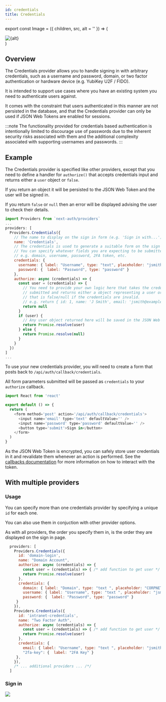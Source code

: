 ```yaml
---
id: credentials
title: Credentials
---
```


export const Image = ({ children, src, alt = '' }) => ( 
  <div
    style={{
      padding: '0.2rem',
      width: '100%',
      display: 'flex',
      justifyContent: 'center'
    }}>
    <img alt={alt} src={src} />
  </div>
 )

## Overview

The Credentials provider allows you to handle signing in with arbitrary credentials, such as a username and password, domain, or two factor authentication or hardware device (e.g. YubiKey U2F / FIDO).

It is intended to support use cases where you have an existing system you need to authenticate users against.

It comes with the constraint that users authenticated in this manner are not persisted in the database, and that the Credentials provider can only be used if JSON Web Tokens are enabled for sessions.

:::note
The functionality provided for credentials based authentication is intentionally limited to discourage use of passwords due to the inherent security risks associated with them and the additional complexity associated with supporting usernames and passwords.
:::

## Example

The Credentials provider is specified like other providers, except that you need to define a handler for `authorize()` that accepts credentials input and returns either a `user` object or `false`.

If you return an object it will be persisted to the JSON Web Token and the user will be signed in.

If you return `false` or `null` then an error will be displayed advising the user to check their details.

```js title="pages/api/auth/[...nextauth].js"
import Providers from `next-auth/providers`
...
providers: [
  Providers.Credentials({
    // The name to display on the sign in form (e.g. 'Sign in with...')
    name: 'Credentials',
    // The credentials is used to generate a suitable form on the sign in page.
    // You can specify whatever fields you are expecting to be submitted.
    // e.g. domain, username, password, 2FA token, etc.
    credentials: {
      username: { label: "Username", type: "text", placeholder: "jsmith" },
      password: {  label: "Password", type: "password" }
    },
    authorize: async (credentials) => {
      const user = (credentials) => {
        // You need to provide your own logic here that takes the credentials
        // submitted and returns either a object representing a user or value
        // that is false/null if the credentials are invalid.
        // e.g. return { id: 1, name: 'J Smith', email: 'jsmith@example.com' }
        return null
      }
      if (user) {
        // Any user object returned here will be saved in the JSON Web Token
        return Promise.resolve(user)
      } else {
        return Promise.resolve(null)
      }
    }
  })
]
...
```

To use your new credentials provider, you will need to create a form that posts back to `/api/auth/callback/credentials`.

All form parameters submitted will be passed as `credentials` to your `authorize` callback.

```js title="pages/signin"
import React from 'react'

export default () => {
  return (
    <form method='post' action='/api/auth/callback/credentials'>
      <input name='email' type='text' defaultValue='' />
      <input name='password' type='password' defaultValue='' />
      <button type='submit'>Sign in</button>
    </form>
  )
}
```

As the JSON Web Token is encrypted, you can safely store user credentials in it and revalidate them whenever an action is performed. See the [callbacks documentation](/configuration/callbacks) for more information on how to interact with the token.

## With multiple providers

### Usage

You can specify more than one credentials provider by specifying a unique `id` for each one.

You can also use them in conjuction with other provider options.

As with all providers, the order you specify them in, is the order they are displayed on the sign in page.

```js
  providers: [
    Providers.Credentials({
      id: 'domain-login',
      name: "Domain Account",
      authorize: async (credentials) => {
        const user = (credentials) => { /* add function to get user */ } 
        return Promise.resolve(user)
      },
      credentials: {
        domain: { label: "Domain", type: "text ", placeholder: "CORPNET", value: "CORPNET" },
        username: { label: "Username", type: "text ", placeholder: "jsmith" },
        password: {  label: "Password", type: "password" }
     }
    }),
    Providers.Credentials({
      id: 'intranet-credentials',
      name: "Two Factor Auth",
      authorize: async (credentials) => {
        const user = (credentials) => { /* add function to get user */ } 
        return Promise.resolve(user)
      },
      credentials: {
        email: { label: "Username", type: "text ", placeholder: "jsmith" },
        "2fa-key": {  label: "2FA Key" }
     },
    }),
    /* ... additional providers ... /*/
  ]
```

### Sign in

<Image src="/img/signin-complex.png"/>
